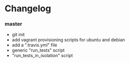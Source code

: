 # Changelog

### master
- git init
- add vagrant provisioning scripts for ubuntu and debian
- add a ".travis.yml" file
- generic "run_tests" script
- "run_tests_in_isolation" script
